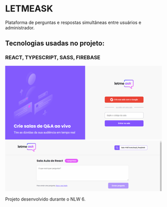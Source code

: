 # LETMEASK
Plataforma de perguntas e respostas simultâneas entre usuários e administrador.

## Tecnologias usadas no projeto:
### REACT, TYPESCRIPT, SASS, FIREBASE

<img src="./src/assets/github/index.png" alt="Página inicial" title='Página inicial'>
<img src="./src/assets/github/room.png" alt="Página da sala de perguntas" title='Página da sala de perguntas'>

Projeto desenvolvido durante o NLW 6.
